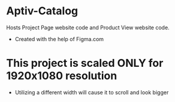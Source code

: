 # Aptiv-Catalog

Hosts Project Page website code and Product View website code.
- Created with the help of Figma.com

# This project is scaled ONLY for 1920x1080 resolution
- Utilizing a different width will cause it to scroll and look bigger
